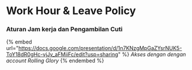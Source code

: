 # Work Hour & Leave Policy

### Aturan Jam kerja dan Pengambilan Cuti

{% embed url="https://docs.google.com/presentation/d/1n7KNzgMpGaZYsrNUK5-ToY18dR0gHc-vjJv_aFMiiFc/edit?usp=sharing" %}
_Akses dengan dengan account Rolling Glory_
{% endembed %}
